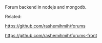 Forum backend in nodejs and mongodb.

Related:

https://github.com/rashemihmih/forums

https://github.com/rashemihmih/forums-front
